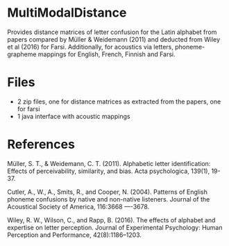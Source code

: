 # MultiModalDistance
Provides distance matrices of letter confusion for the Latin alphabet from papers compared by Müller & Weidemann (2011) and deducted from Wiley et al (2016) for Farsi.
Additionally, for acoustics via letters, phoneme-grapheme mappings for English, French, Finnish and Farsi. 

# Files
- 2 zip files, one for distance matrices as extracted from the papers, one for farsi
- 1 java interface with acoustic mappings

# References
Müller, S. T., & Weidemann, C. T. (2011). Alphabetic letter identification: Effects of perceivability, similarity, and bias. Acta psychologica, 139(1), 19-37.

Cutler, A., W., A., Smits, R., and Cooper, N. (2004). Patterns of English phoneme confusions by native and non-native listeners. Journal of the Acoustical Society of America, 116:3668 —-3678.

Wiley, R. W., Wilson, C., and Rapp, B. (2016). The effects of alphabet and expertise on letter perception. Journal of
Experimental Psychology: Human Perception and Performance, 42(8):1186–1203.
